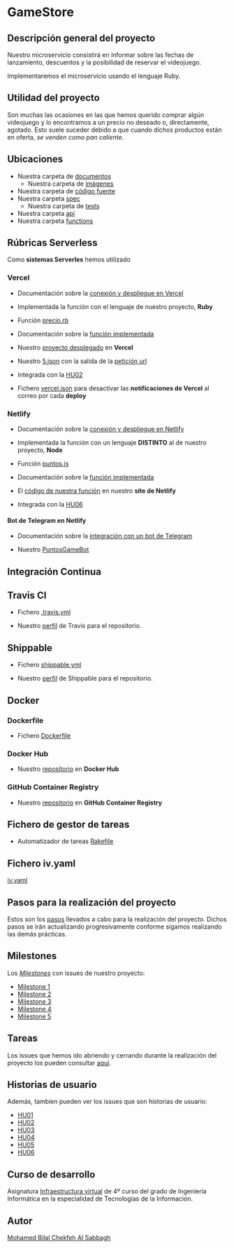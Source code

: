 # GameStore

## Descripción general del proyecto

Nuestro microservicio consistirá en informar sobre las fechas de lanzamiento, descuentos y la posibilidad de reservar el videojuego.

Implementaremos el microservicio usando el lenguaje Ruby.


## Utilidad del proyecto

Son muchas las ocasiones en las que hemos querido comprar algún videojuego y lo encontramos a un precio no deseado o, directamente, agotado. Esto suele suceder debido a que cuando dichos productos están en oferta, *se venden como pan caliente*.


## Ubicaciones

+ Nuestra carpeta de [documentos](https://github.com/biilal1999/GameStore/tree/master/docs)
    + Nuestra carpeta de [imágenes](https://github.com/biilal1999/GameStore/tree/master/docs/img)
+ Nuestra carpeta de [código fuente](https://github.com/biilal1999/GameStore/tree/master/src)
+ Nuestra carpeta [spec](https://github.com/biilal1999/GameStore/tree/master/spec)
    + Nuestra carpeta de [tests](https://github.com/biilal1999/GameStore/tree/master/spec/tests)
+ Nuestra carpeta [api](https://github.com/biilal1999/GameStore/tree/master/api)
+ Nuestra carpeta [functions](https://github.com/biilal1999/GameStore/tree/master/functions)



## Rúbricas Serverless


Como **sistemas Serverles** hemos utilizado


### Vercel

+ Documentación sobre la [conexión y despliegue en Vercel](https://github.com/biilal1999/GameStore/blob/master/docs/ExplicacionVercel.md)

+ Implementada la función con el lenguaje de nuestro proyecto, **Ruby**

+ Función [precio.rb](https://github.com/biilal1999/GameStore/blob/master/api/precio.rb)

+ Documentación sobre la [función implementada](https://github.com/biilal1999/GameStore/blob/master/docs/FuncionVercel.md)

+ Nuestro [proyecto desplegado](https://gamestore.vercel.app/) en **Vercel**

+ Nuestro [5.json](https://github.com/biilal1999/GameStore/blob/master/5.json) con la salida de la [petición url](https://gamestore.vercel.app/api/precio.rb?v=FIFA)

+ Integrada con la [HU02](https://github.com/biilal1999/GameStore/issues/13)

+ Fichero [vercel.json](https://github.com/biilal1999/GameStore/blob/master/vercel.json) para desactivar las **notificaciones de Vercel** al correo por cada **deploy**


### Netlify

+ Documentación sobre la [conexión y despliegue en Netlify](https://github.com/biilal1999/GameStore/blob/master/docs/ExplicacionNetlify.md)

+ Implementada la función con un lenguaje **DISTINTO** al de nuestro proyecto, **Node**

+ Función [puntos.js](https://github.com/biilal1999/GameStore/blob/master/functions/puntos.js)

+ Documentación sobre la [función implementada](https://github.com/biilal1999/GameStore/blob/master/docs/FuncionNetlify.md)

+ El [código de nuestra función](https://gamestorebot.netlify.app/functions/puntos.js) en nuestro **site de Netlify**

+ Integrada con la [HU06](https://github.com/biilal1999/GameStore/issues/82)



#### Bot de Telegram en Netlify

+ Documentación sobre la [integración con un bot de Telegram](https://github.com/biilal1999/GameStore/blob/master/docs/FuncionNetlify.md#integraci%C3%B3n-con-un-bot-de-telegram)

+ Nuestro [PuntosGameBot](https://t.me/PuntosGameBot)






## Integración Continua


## Travis CI

+ Fichero [.travis.yml](https://github.com/biilal1999/GameStore/blob/master/.travis.yml)

+ Nuestro [perfil](https://travis-ci.com/github/biilal1999/GameStore) de Travis para el repositorio.


## Shippable

+ Fichero [shippable.yml](https://github.com/biilal1999/GameStore/blob/master/shippable.yml)

+ Nuestro [perfil](https://app.shippable.com/github/biilal1999/GameStore/dashboard) de Shippable para el repositorio.



## Docker


### Dockerfile

+ Fichero [Dockerfile](https://github.com/biilal1999/GameStore/blob/master/Dockerfile)


### Docker Hub

+ Nuestro [repositorio](https://hub.docker.com/r/biilal1999/gamestore) en **Docker Hub**

### GitHub Container Registry

+ Nuestro [repositorio](https://github.com/users/biilal1999/packages/container/package/gamestore) en **GitHub Container Registry**



## Fichero de gestor de tareas

+ Automatizador de tareas [Rakefile](https://github.com/biilal1999/GameStore/blob/master/Rakefile)


## Fichero iv.yaml

[iv.yaml](https://github.com/biilal1999/GameStore/blob/master/iv.yaml)


## Pasos para la realización del proyecto

Estos son los [pasos](https://github.com/biilal1999/GameStore/blob/master/docs/PasosProyecto.md) llevados a cabo para la realización del proyecto. Dichos pasos se irán actualizando progresivamente conforme sigamos realizando las demás prácticas.


## Milestones

Los [*Milestones*](https://github.com/biilal1999/GameStore/milestones) con issues de nuestro proyecto:

- [Milestone 1](https://github.com/biilal1999/GameStore/milestone/1)
- [Milestone 2](https://github.com/biilal1999/GameStore/milestone/2)
- [Milestone 3](https://github.com/biilal1999/GameStore/milestone/3)
- [Milestone 4](https://github.com/biilal1999/GameStore/milestone/4)
- [Milestone 5](https://github.com/biilal1999/GameStore/milestone/5)


## Tareas

Los issues que hemos ido abriendo y cerrando durante la realización del proyecto los pueden consultar [aquí](https://github.com/biilal1999/GameStore/issues).


## Historias de usuario

Además, tambíen pueden ver los issues que son historias de usuario:

- [HU01](https://github.com/biilal1999/GameStore/issues/12)
- [HU02](https://github.com/biilal1999/GameStore/issues/13)
- [HU03](https://github.com/biilal1999/GameStore/issues/14)
- [HU04](https://github.com/biilal1999/GameStore/issues/45)
- [HU05](https://github.com/biilal1999/GameStore/issues/64)
- [HU06](https://github.com/biilal1999/GameStore/issues/82)


## Curso de desarrollo

Asignatura [Infraestructura virtual](https://github.com/JJ/IV-20-21) de 4º curso del grado de Ingeniería Informática en la especialidad de Tecnologías de la Información.


## Autor

[Mohamed Bilal Chekfeh Al Sabbagh](https://github.com/biilal1999)

